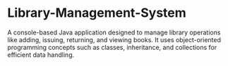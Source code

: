 # Library-Management-System
A console-based Java application designed to manage library operations like adding, issuing, returning, and viewing books. It uses object-oriented programming concepts such as classes, inheritance, and collections for efficient data handling.
